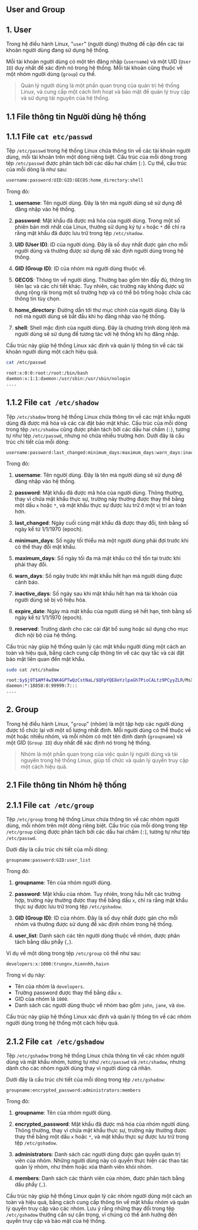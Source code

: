 ## User and Group

<a name="1"></a>
## 1. User

Trong hệ điều hành Linux, "`user`" (người dùng) thường đề cập đến các tài khoản người dùng đang sử dụng hệ thống. 

Mỗi tài khoản người dùng có một tên đăng nhập (`username`) và một UID (`User ID`) duy nhất để xác định nó trong hệ thống. Mỗi tài khoản cũng thuộc về một nhóm người dùng (`group`) cụ thể.

> Quản lý người dùng là một phần quan trọng của quản trị hệ thống Linux, và cung cấp một cách linh hoạt và bảo mật để quản lý truy cập và sử dụng tài nguyên của hệ thống.

<a name="1.1"></a>
## 1.1 File thông tin Người dùng hệ thống

<a name="1.1.1"></a>
## 1.1.1 File `cat etc/passwd`

Tệp `/etc/passwd` trong hệ thống Linux chứa thông tin về các tài khoản người dùng, mỗi tài khoản trên một dòng riêng biệt. Cấu trúc của mỗi dòng trong tệp `/etc/passwd` được phân tách bởi các dấu hai chấm (`:`). Cụ thể, cấu trúc của mỗi dòng là như sau:

```bash
username:password:UID:GID:GECOS:home_directory:shell
```

Trong đó:

1. **username**: Tên người dùng. Đây là tên mà người dùng sẽ sử dụng để đăng nhập vào hệ thống.

2. **password**: Mật khẩu đã được mã hóa của người dùng. Trong một số phiên bản mới nhất của Linux, thường sử dụng ký tự `x` hoặc `*` để chỉ ra rằng mật khẩu đã được lưu trữ trong tệp `/etc/shadow`.

3. **UID (User ID)**: ID của người dùng. Đây là số duy nhất được gán cho mỗi người dùng và thường được sử dụng để xác định người dùng trong hệ thống.

4. **GID (Group ID)**: ID của nhóm mà người dùng thuộc về.

5. **GECOS**: Thông tin về người dùng. Thường bao gồm tên đầy đủ, thông tin liên lạc và các chi tiết khác. Tuy nhiên, các trường này không được sử dụng rộng rãi trong một số trường hợp và có thể bỏ trống hoặc chứa các thông tin tùy chọn.

6. **home_directory**: Đường dẫn tới thư mục chính của người dùng. Đây là nơi mà người dùng sẽ bắt đầu khi họ đăng nhập vào hệ thống.

7. **shell**: Shell mặc định của người dùng. Đây là chương trình dòng lệnh mà người dùng sẽ sử dụng để tương tác với hệ thống khi họ đăng nhập.

Cấu trúc này giúp hệ thống Linux xác định và quản lý thông tin về các tài khoản người dùng một cách hiệu quả.

```bash
cat /etc/passwd

root:x:0:0:root:/root:/bin/bash
daemon:x:1:1:daemon:/usr/sbin:/usr/sbin/nologin
....
```

<a name="1.1.2"></a>
## 1.1.2 File `cat /etc/shadow`

Tệp `/etc/shadow` trong hệ thống Linux chứa thông tin về các mật khẩu người dùng đã được mã hóa và các cài đặt bảo mật khác. Cấu trúc của mỗi dòng trong tệp `/etc/shadow` cũng được phân tách bởi các dấu hai chấm (`:`), tương tự như tệp `/etc/passwd`, nhưng nó chứa nhiều trường hơn. Dưới đây là cấu trúc chi tiết của mỗi dòng:

```
username:password:last_changed:minimum_days:maximum_days:warn_days:inactive_days:expire_date:reserved
```

Trong đó:

1. **username**: Tên người dùng. Đây là tên mà người dùng sẽ sử dụng để đăng nhập vào hệ thống.

2. **password**: Mật khẩu đã được mã hóa của người dùng. Thông thường, thay vì chứa mật khẩu thực sự, trường này thường được thay thế bằng một dấu `x` hoặc `*`, và mật khẩu thực sự được lưu trữ ở một vị trí an toàn hơn.

3. **last_changed**: Ngày cuối cùng mật khẩu đã được thay đổi, tính bằng số ngày kể từ 1/1/1970 (epoch).

4. **minimum_days**: Số ngày tối thiểu mà một người dùng phải đợi trước khi có thể thay đổi mật khẩu.

5. **maximum_days**: Số ngày tối đa mà mật khẩu có thể tồn tại trước khi phải thay đổi.

6. **warn_days**: Số ngày trước khi mật khẩu hết hạn mà người dùng được cảnh báo.

7. **inactive_days**: Số ngày sau khi mật khẩu hết hạn mà tài khoản của người dùng sẽ bị vô hiệu hóa.

8. **expire_date**: Ngày mà mật khẩu của người dùng sẽ hết hạn, tính bằng số ngày kể từ 1/1/1970 (epoch).

9. **reserved**: Trường dành cho các cài đặt bổ sung hoặc sử dụng cho mục đích nội bộ của hệ thống.

Cấu trúc này giúp hệ thống quản lý các mật khẩu người dùng một cách an toàn và hiệu quả, bằng cách cung cấp thông tin về các quy tắc và cài đặt bảo mật liên quan đến mật khẩu.

```bash
sudo cat /etc/shadow

root:$y$j9T$AMf4wINK4GPTwQzCstNaL/$QFpYQE8eYzlpaGh7PioCALtz9PCyyZLR/MsXy0pSSQ5:19796:0:99999:7:::
daemon:*:18858:0:99999:7:::
....
```

<a name="2"></a>
## 2. Group

Trong hệ điều hành Linux, "`group`" (nhóm) là một tập hợp các người dùng được tổ chức lại với một số lượng nhất định. Mỗi người dùng có thể thuộc về một hoặc nhiều nhóm, và mỗi nhóm có một tên định danh (`groupname`) và một GID (`Group ID`) duy nhất để xác định nó trong hệ thống.

> Nhóm là một phần quan trọng của việc quản lý người dùng và tài nguyên trong hệ thống Linux, giúp tổ chức và quản lý quyền truy cập một cách hiệu quả.

<a name="2.1"></a>
## 2.1 File thông tin Nhóm hệ thống

<a name="2.1.1"></a>
## 2.1.1 File `cat /etc/group`

Tệp `/etc/group` trong hệ thống Linux chứa thông tin về các nhóm người dùng, mỗi nhóm trên một dòng riêng biệt. Cấu trúc của mỗi dòng trong tệp `/etc/group` cũng được phân tách bởi các dấu hai chấm (`:`), tương tự như tệp `/etc/passwd`. 

Dưới đây là cấu trúc chi tiết của mỗi dòng:

```
groupname:password:GID:user_list
```

Trong đó:

1. **groupname**: Tên của nhóm người dùng.

2. **password**: Mật khẩu của nhóm. Tuy nhiên, trong hầu hết các trường hợp, trường này thường được thay thế bằng dấu `x`, chỉ ra rằng mật khẩu thực sự được lưu trữ trong tệp `/etc/gshadow`.

3. **GID (Group ID)**: ID của nhóm. Đây là số duy nhất được gán cho mỗi nhóm và thường được sử dụng để xác định nhóm trong hệ thống.

4. **user_list**: Danh sách các tên người dùng thuộc về nhóm, được phân tách bằng dấu phẩy (`,`).

Ví dụ về một dòng trong tệp `/etc/group` có thể như sau:

```
developers:x:1000:trungnv,hiennhh,haivn
```

Trong ví dụ này:

- Tên của nhóm là `developers`.
- Trường password được thay thế bằng dấu `x`.
- GID của nhóm là `1000`.
- Danh sách các người dùng thuộc về nhóm bao gồm `john`, `jane`, và `doe`.

Cấu trúc này giúp hệ thống Linux xác định và quản lý thông tin về các nhóm người dùng trong hệ thống một cách hiệu quả.

<a name="2.1.2"></a>
## 2.1.2 File `cat /etc/gshadow`

Tệp `/etc/gshadow` trong hệ thống Linux chứa thông tin về các nhóm người dùng và mật khẩu nhóm, tương tự như `/etc/passwd` và `/etc/shadow`, nhưng dành cho các nhóm người dùng thay vì người dùng cá nhân.

Dưới đây là cấu trúc chi tiết của mỗi dòng trong tệp `/etc/gshadow`:

```
groupname:encrypted_password:administrators:members
```

Trong đó:

1. **groupname**: Tên của nhóm người dùng.

2. **encrypted_password**: Mật khẩu đã được mã hóa của nhóm người dùng. Thông thường, thay vì chứa mật khẩu thực sự, trường này thường được thay thế bằng một dấu `x` hoặc `*`, và mật khẩu thực sự được lưu trữ trong tệp `/etc/gshadow`.

3. **administrators**: Danh sách các người dùng được gán quyền quản trị viên của nhóm. Những người dùng này có quyền thực hiện các thao tác quản lý nhóm, như thêm hoặc xóa thành viên khỏi nhóm.

4. **members**: Danh sách các thành viên của nhóm, được phân tách bằng dấu phẩy (`,`).

Cấu trúc này giúp hệ thống Linux quản lý các nhóm người dùng một cách an toàn và hiệu quả, bằng cách cung cấp thông tin về mật khẩu nhóm và quản lý quyền truy cập vào các nhóm. Lưu ý rằng những thay đổi trong tệp `/etc/gshadow` thường cần sự cẩn trọng, vì chúng có thể ảnh hưởng đến quyền truy cập và bảo mật của hệ thống.